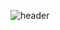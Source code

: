 ![header](https://capsule-render.vercel.app/api?type=slice&color=2&height=300&section=header&text=JIWON-PARK&fontSize=90)
